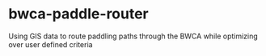 # bwca-paddle-router
Using GIS data to route paddling paths through the BWCA while optimizing over user defined criteria
